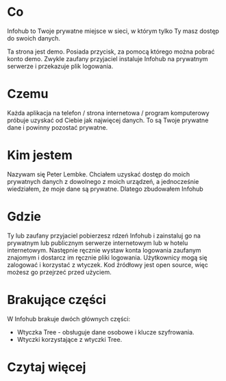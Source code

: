 # Co

Infohub to Twoje prywatne miejsce w sieci, w którym tylko Ty masz dostęp do swoich danych.

Ta strona jest demo. Posiada przycisk, za pomocą którego można pobrać konto demo. Zwykle zaufany przyjaciel instaluje Infohub na prywatnym serwerze i przekazuje plik logowania.

# Czemu

Każda aplikacja na telefon / strona internetowa / program komputerowy próbuje uzyskać od Ciebie jak najwięcej danych. To są Twoje prywatne dane i powinny pozostać prywatne.

# Kim jestem

Nazywam się Peter Lembke. Chciałem uzyskać dostęp do moich prywatnych danych z dowolnego z moich urządzeń, a jednocześnie wiedziałem, że moje dane są prywatne. Dlatego zbudowałem Infohub

# Gdzie

Ty lub zaufany przyjaciel pobierzesz rdzeń Infohub i zainstaluj go na prywatnym lub publicznym serwerze internetowym lub w hotelu internetowym. Następnie ręcznie wystaw konta logowania zaufanym znajomym i dostarcz im ręcznie pliki logowania. Użytkownicy mogą się zalogować i korzystać z wtyczek. Kod źródłowy jest open source, więc możesz go przejrzeć przed użyciem.

# Brakujące części

W Infohub brakuje dwóch głównych części:

* Wtyczka Tree - obsługuje dane osobowe i klucze szyfrowania.
* Wtyczki korzystające z wtyczki Tree.

# Czytaj więcej
